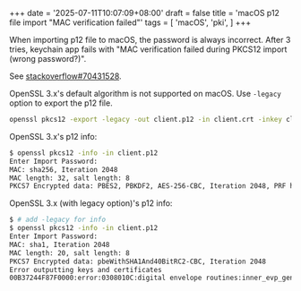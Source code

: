 +++
date = '2025-07-11T10:07:09+08:00'
draft = false
title = 'macOS p12 file import "MAC verification failed"'
tags = [
  'macOS',
  'pki',
]
+++

When importing p12 file to macOS, the password is always incorrect.
After 3 tries, keychain app fails with "MAC verification failed during PKCS12 import (wrong password?)".

See [stackoverflow#70431528](https://stackoverflow.com/questions/70431528/mac-verification-failed-during-pkcs12-import-wrong-password-azure-devops).

OpenSSL 3.x's default algorithm is not supported on macOS.
Use `-legacy` option to export the p12 file.

```bash
openssl pkcs12 -export -legacy -out client.p12 -in client.crt -inkey client.key
```

OpenSSL 3.x's p12 info:

```bash
$ openssl pkcs12 -info -in client.p12
Enter Import Password:
MAC: sha256, Iteration 2048
MAC length: 32, salt length: 8
PKCS7 Encrypted data: PBES2, PBKDF2, AES-256-CBC, Iteration 2048, PRF hmacWithSHA256
```

OpenSSL 3.x (with legacy option)'s p12 info:

```bash
$ # add -legacy for info
$ openssl pkcs12 -info -in client.p12
Enter Import Password:
MAC: sha1, Iteration 2048
MAC length: 20, salt length: 8
PKCS7 Encrypted data: pbeWithSHA1And40BitRC2-CBC, Iteration 2048
Error outputting keys and certificates
00B37244F87F0000:error:0308010C:digital envelope routines:inner_evp_generic_fetch:unsupported:crypto/evp/evp_fetch.c:375:Global default library context, Algorithm (RC2-40-CBC : 0), Properties ()
```
